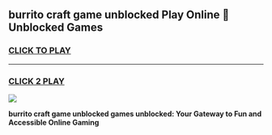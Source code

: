 
## burrito craft game unblocked Play Online 👋 Unblocked Games
<h3>
<a href="https://premium.freeplayer.one?title=burrito_craft_game_unblocked&ref=19F">CLICK TO PLAY</a></h3>
<hr>

<h3>
<a href="https://premium.freeplayer.one?title=burrito_craft_game_unblocked&ref=19F">CLICK 2 PLAY</a>
  
</h3>

<a href="https://premium.freeplayer.one?title=burrito_craft_game_unblocked&ref=19F"><img src="https://clearcache.store/games.png"></a>


**burrito craft game unblocked games unblocked: Your Gateway to Fun and Accessible Online Gaming**
